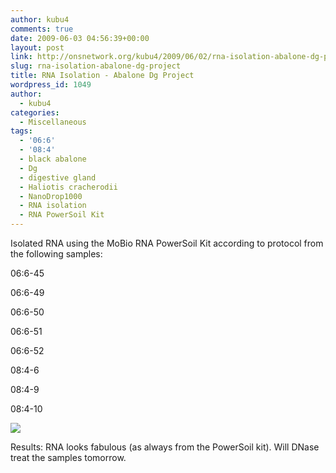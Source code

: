 ```yaml
---
author: kubu4
comments: true
date: 2009-06-03 04:56:39+00:00
layout: post
link: http://onsnetwork.org/kubu4/2009/06/02/rna-isolation-abalone-dg-project/
slug: rna-isolation-abalone-dg-project
title: RNA Isolation - Abalone Dg Project
wordpress_id: 1049
author:
  - kubu4
categories:
  - Miscellaneous
tags:
  - '06:6'
  - '08:4'
  - black abalone
  - Dg
  - digestive gland
  - Haliotis cracherodii
  - NanoDrop1000
  - RNA isolation
  - RNA PowerSoil Kit
---
```


Isolated RNA using the MoBio RNA PowerSoil Kit according to protocol from the following samples:

06:6-45

06:6-49

06:6-50

06:6-51

06:6-52

08:4-6

08:4-9

08:4-10

![](http://eagle.fish.washington.edu/Arabidopsis/RNA%20Spec%20Readings/20090602%20RNA%20SJW.jpg)

Results: RNA looks fabulous (as always from the PowerSoil kit). Will DNase treat the samples tomorrow.
